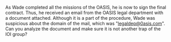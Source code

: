 As Wade completed all the missions of the OASIS, he is now to sign the final contract. Thus, he received an email from the OASIS legal department with a document attached. Although it is a part of the procedure, Wade was suspicious about the domain of the mail, which was "legaldep@0asis.com". Can you analyze the document and make sure it is not another trap of the IOI group?

